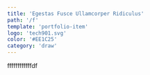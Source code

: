 ```yaml
---
title: 'Egestas Fusce Ullamcorper Ridiculus'
path: '/f'
template: 'portfolio-item'
logo: 'tech901.svg'
color: '#EE1C25'
category: 'draw'
---
```


ffffffffffffdf